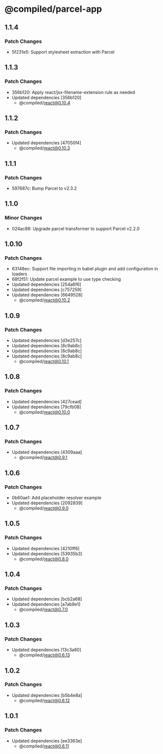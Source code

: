 # @compiled/parcel-app

## 1.1.4

### Patch Changes

- 5f231e5: Support stylesheet extraction with Parcel

## 1.1.3

### Patch Changes

- 356b120: Apply react/jsx-filename-extension rule as needed
- Updated dependencies [356b120]
  - @compiled/react@0.10.4

## 1.1.2

### Patch Changes

- Updated dependencies [47050f4]
  - @compiled/react@0.10.3

## 1.1.1

### Patch Changes

- 597687c: Bump Parcel to v2.3.2

## 1.1.0

### Minor Changes

- 024ac88: Upgrade parcel transformer to support Parcel v2.2.0

## 1.0.10

### Patch Changes

- 63148ec: Support file importing in babel plugin and add configuration in loaders
- 68f2f51: Update parcel example to use type checking
- Updated dependencies [254a6f6]
- Updated dependencies [c757259]
- Updated dependencies [6649528]
  - @compiled/react@0.10.2

## 1.0.9

### Patch Changes

- Updated dependencies [d3e257c]
- Updated dependencies [8c9ab8c]
- Updated dependencies [8c9ab8c]
- Updated dependencies [8c9ab8c]
  - @compiled/react@0.10.1

## 1.0.8

### Patch Changes

- Updated dependencies [427cead]
- Updated dependencies [79cfb08]
  - @compiled/react@0.10.0

## 1.0.7

### Patch Changes

- Updated dependencies [4309aaa]
  - @compiled/react@0.9.1

## 1.0.6

### Patch Changes

- 0b60ae1: Add placeholder resolver example
- Updated dependencies [2092839]
  - @compiled/react@0.9.0

## 1.0.5

### Patch Changes

- Updated dependencies [4210ff6]
- Updated dependencies [53935b3]
  - @compiled/react@0.8.0

## 1.0.4

### Patch Changes

- Updated dependencies [bcb2a68]
- Updated dependencies [a7ab8e1]
  - @compiled/react@0.7.0

## 1.0.3

### Patch Changes

- Updated dependencies [13c3a60]
  - @compiled/react@0.6.13

## 1.0.2

### Patch Changes

- Updated dependencies [b5b4e8a]
  - @compiled/react@0.6.12

## 1.0.1

### Patch Changes

- Updated dependencies [ee3363e]
  - @compiled/react@0.6.11
